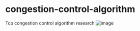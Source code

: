 # congestion-control-algorithm
Tcp congestion control algorithm research
![image](https://github.com/shambhavi1204/congestion-control-algorithm/assets/75692297/ecced8d7-7cbd-44f7-95d2-9e7cf3660ba6)
